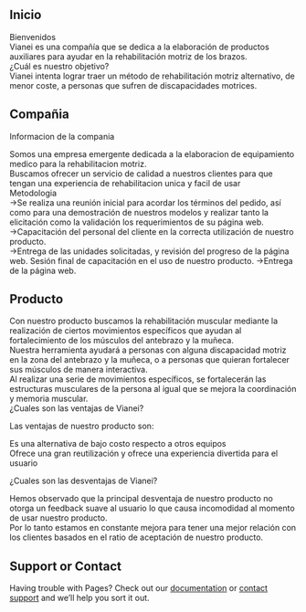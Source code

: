 ## Inicio
Bienvenidos<br>
Vianei es una compañía que se dedica a la elaboración de productos auxiliares para ayudar en la rehabilitación motriz de los brazos.<br>
	¿Cuál es nuestro objetivo?<br>
Vianei intenta lograr traer un método de rehabilitación motriz alternativo, de menor coste, a personas que sufren de discapacidades motrices.


	

## Compañia
Informacion de la compania

Somos una empresa emergente dedicada a la elaboracion de equipamiento medico para la rehabilitacion motriz.<br>
Buscamos ofrecer un servicio de calidad a nuestros clientes para que tengan una experiencia de rehabilitacion unica y facil de usar<br>
	Metodologia<br>
->Se realiza una reunión inicial para acordar los términos del pedido, así como para una demostración de nuestros modelos y realizar tanto la elicitación como la validación los requerimientos de su página web.<br>
->Capacitación del personal del cliente en la correcta utilización de nuestro producto.<br>
->Entrega de las unidades solicitadas, y revisión del progreso de la página web. Sesión final de capacitación en el uso de nuestro producto.
->Entrega de la página web.<br>

## Producto

Con nuestro producto buscamos la rehabilitación muscular mediante la realización de ciertos movimientos específicos que ayudan al fortalecimiento de los músculos del antebrazo y la muñeca.<br>
Nuestra herramienta ayudará a personas con alguna discapacidad motriz en la zona del antebrazo y la muñeca, o a personas que quieran fortalecer sus músculos de manera interactiva.<br>
Al realizar una serie de movimientos específicos, se fortalecerán las estructuras musculares de la persona al igual que se mejora la coordinación y memoria muscular.<br>
¿Cuales son las ventajas de Vianei?<br>

Las ventajas de nuestro producto son:<br>

   Es una alternativa de bajo costo respecto a otros equipos<br>
   Ofrece una gran reutilización y ofrece una experiencia divertida para el usuario<br>

¿Cuales son las desventajas de Vianei?<br>

Hemos observado que la principal desventaja de nuestro producto no otorga un feedback suave al usuario lo que causa incomodidad al momento de usar nuestro producto.<br>
Por lo tanto estamos en constante mejora para tener una mejor relación con los clientes basados en el ratio de aceptación de nuestro producto.<br>

## Support or Contact

Having trouble with Pages? Check out our [documentation](https://help.github.com/categories/github-pages-basics/) or [contact support](https://github.com/contact) and we’ll help you sort it out.
